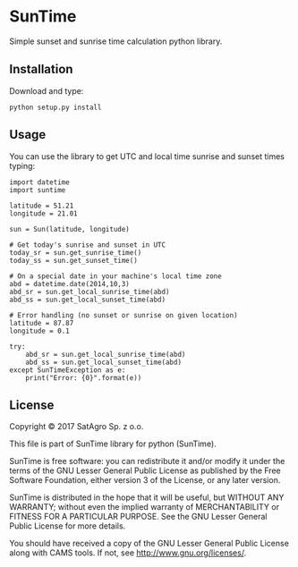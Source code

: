 # SunTime
Simple sunset and sunrise time calculation python library.

## Installation

Download and type:

    python setup.py install


## Usage

You can use the library to get UTC and local time sunrise and sunset times typing:

    import datetime
    import suntime

    latitude = 51.21
    longitude = 21.01

    sun = Sun(latitude, longitude)

    # Get today's sunrise and sunset in UTC
    today_sr = sun.get_sunrise_time()
    today_ss = sun.get_sunset_time()

    # On a special date in your machine's local time zone
    abd = datetime.date(2014,10,3)
    abd_sr = sun.get_local_sunrise_time(abd)
    abd_ss = sun.get_local_sunset_time(abd)

    # Error handling (no sunset or sunrise on given location)
    latitude = 87.87
    longitude = 0.1

    try:
        abd_sr = sun.get_local_sunrise_time(abd)
        abd_ss = sun.get_local_sunset_time(abd)
    except SunTimeException as e:
        print("Error: {0}".format(e))


## License

Copyright © 2017 SatAgro Sp. z o.o.

This file is part of SunTime library for python (SunTime).

SunTime is free software: you can redistribute it and/or modify it under the terms of the GNU Lesser General Public License as published by the Free Software Foundation, either version 3 of the License, or any later version.

SunTime is distributed in the hope that it will be useful, but WITHOUT ANY WARRANTY; without even the implied warranty of MERCHANTABILITY or FITNESS FOR A PARTICULAR PURPOSE. See the GNU Lesser General Public License for more details.

You should have received a copy of the GNU Lesser General Public License along with CAMS tools. If not, see http://www.gnu.org/licenses/.